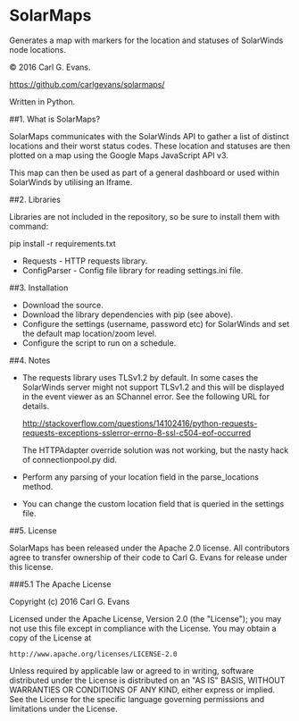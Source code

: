 SolarMaps
==========

Generates a map with markers for the location and statuses of SolarWinds node locations.

© 2016 Carl G. Evans.

https://github.com/carlgevans/solarmaps/

Written in Python.

##1. What is SolarMaps?

SolarMaps communicates with the SolarWinds API to gather a list of distinct locations and their worst status codes.
These location and statuses are then plotted on a map using the Google Maps JavaScript API v3.

This map can then be used as part of a general dashboard or used within SolarWinds by utilising an Iframe.

##2. Libraries

Libraries are not included in the repository, so be sure to install them with command:

pip install -r requirements.txt

* Requests - HTTP requests library.
* ConfigParser - Config file library for reading settings.ini file.

##3. Installation

* Download the source.
* Download the library dependencies with pip (see above).
* Configure the settings (username, password etc) for SolarWinds and set the default map location/zoom level.
* Configure the script to run on a schedule.

##4. Notes

* The requests library uses TLSv1.2 by default. In some cases the SolarWinds server might not support TLSv1.2 and this
  will be displayed in the event viewer as an SChannel error. See the following URL for details.

  http://stackoverflow.com/questions/14102416/python-requests-requests-exceptions-sslerror-errno-8-ssl-c504-eof-occurred

  The HTTPAdapter override solution was not working, but the nasty hack of connectionpool.py did.

* Perform any parsing of your location field in the parse_locations method.

* You can change the custom location field that is queried in the settings file.

##5. License

SolarMaps has been released under the Apache 2.0 license. All contributors agree to transfer ownership of their
code to Carl G. Evans for release under this license.

###5.1 The Apache License

Copyright (c) 2016 Carl G. Evans

Licensed under the Apache License, Version 2.0 (the "License");
you may not use this file except in compliance with the License.
You may obtain a copy of the License at

    http://www.apache.org/licenses/LICENSE-2.0

Unless required by applicable law or agreed to in writing, software
distributed under the License is distributed on an "AS IS" BASIS,
WITHOUT WARRANTIES OR CONDITIONS OF ANY KIND, either express or implied.
See the License for the specific language governing permissions and
limitations under the License.
